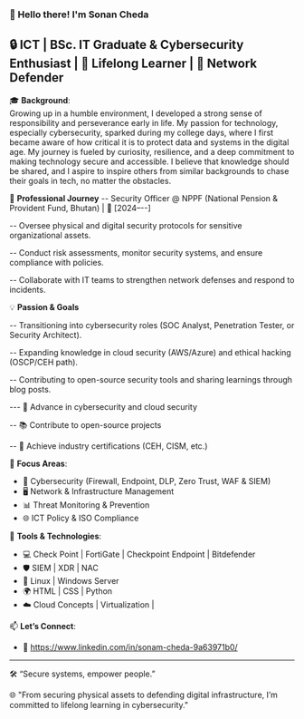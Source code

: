 ### 👋 Hello there! I'm Sonan Cheda


🔒  ICT | BSc. IT Graduate & Cybersecurity Enthusiast | 🧠 Lifelong Learner | 📡 Network Defender
---

🎓 **Background**:  
Growing up in a humble environment, I developed a strong sense of responsibility and perseverance early in life. My passion for technology, especially cybersecurity, sparked during my college days, where I first became aware of how critical it is to protect data and systems in the digital age. My journey is fueled by curiosity, resilience, and a deep commitment to making technology secure and accessible. I believe that knowledge should be shared, and I aspire to inspire others from similar backgrounds to chase their goals in tech, no matter the obstacles.

🔐 **Professional Journey**
-- Security Officer @ NPPF (National Pension & Provident Fund, Bhutan) | 📅 [2024–--]

-- Oversee physical and digital security protocols for sensitive organizational assets.

-- Conduct risk assessments, monitor security systems, and ensure compliance with policies.

-- Collaborate with IT teams to strengthen network defenses and respond to incidents.

💡 **Passion & Goals**

-- Transitioning into cybersecurity roles (SOC Analyst, Penetration Tester, or Security Architect).

-- Expanding knowledge in cloud security (AWS/Azure) and ethical hacking (OSCP/CEH path).

-- Contributing to open-source security tools and sharing learnings through blog posts.

--- 🌟 Advance in cybersecurity and cloud security  

-- 📚 Contribute to open-source projects  

-- 🎯 Achieve industry certifications (CEH, CISM, etc.)

🔎 **Focus Areas**:  
- 🔐 Cybersecurity (Firewall, Endpoint, DLP, Zero Trust, WAF & SIEM)  
- 🖥️ Network & Infrastructure Management  
- 📊 Threat Monitoring & Prevention  
- 🌐 ICT Policy & ISO Compliance

📘 **Tools & Technologies**:  
- 💻 Check Point | FortiGate | Checkpoint Endpoint | Bitdefender  
- 🛡️ SIEM | XDR | NAC  
- 🧠 Linux | Windows Server  
- 🌍 HTML | CSS | Python  
- ☁️ Cloud Concepts | Virtualization |

 
📫 **Let’s Connect**:  
- 💼 https://www.linkedin.com/in/sonam-cheda-9a63971b0/
---

🛠️ “Secure systems, empower people.” 

🌐 "From securing physical assets to defending digital infrastructure, I’m committed to lifelong learning in cybersecurity."


